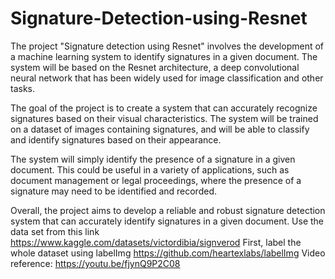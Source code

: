 # Signature-Detection-using-Resnet
The project "Signature detection using Resnet" involves the development of a machine learning system to identify signatures in a given document. The system will be based on the Resnet architecture, a deep convolutional neural network that has been widely used for image classification and other tasks.

The goal of the project is to create a system that can accurately recognize signatures based on their visual characteristics. The system will be trained on a dataset of images containing signatures, and will be able to classify and identify signatures based on their appearance.

The system will simply identify the presence of a signature in a given document. This could be useful in a variety of applications, such as document management or legal proceedings, where the presence of a signature may need to be identified and recorded.

Overall, the project aims to develop a reliable and robust signature detection system that can accurately identify signatures in a given document.
Use the data set from this link https://www.kaggle.com/datasets/victordibia/signverod
First, label the whole dataset using labelImg
https://github.com/heartexlabs/labelImg
Video reference: https://youtu.be/fjynQ9P2C08
